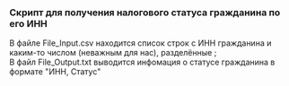 ### Скрипт для получения налогового статуса гражданина по его ИНН  
В файле File_Input.csv находится список строк с ИНН гражданина и каким-то числом (неважным для нас), разделённые ;  
В файл File_Output.txt выводится инфомация о статусе гражданина в формате "ИНН, Статус"

